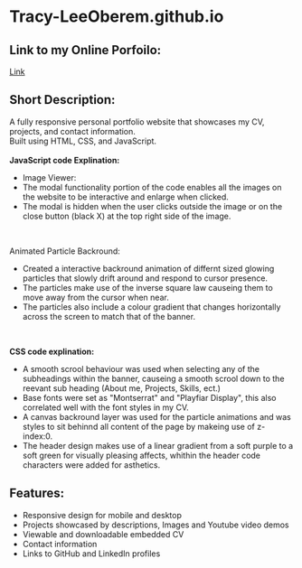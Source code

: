 # Tracy-LeeOberem.github.io

## Link to my Online Porfoilo:
[Link](https://Tracy-LeeOberem.github.io)

## Short Description:
A fully responsive personal portfolio website that showcases my CV, projects, and contact information. <br>
Built using HTML, CSS, and JavaScript.
<br>
<br>
**JavaScript code Explination:** <br>
- Image Viewer: <br>
- The modal functionality portion of the code enables all the images on the website to be interactive and enlarge when clicked. <br>
- The modal is hidden when the user clicks outside the image or on the close button (black X) at the top right side of the image. <br>
<br> 

Animated Particle Backround: <br>
- Created a interactive backround animation of differnt sized glowing particles that slowly drift around and respond to cursor presence. <br>
- The particles make use of the inverse square law causeing them to move away from the cursor when near. <br>
- The particles also include a colour gradient that changes horizontally across the screen to match that of the banner. <br>
<br>

**CSS code explination:** <br>
- A smooth scrool behaviour was used when selecting any of the subheadings within the banner, causeing a smooth scrool down to the reevant sub heading (About me, Projects, Skills, ect.) <br>
- Base fonts were set as "Montserrat" and "Playfiar Display", this also correlated well with the font styles in my CV. <br>
- A canvas backround layer was used for the particle animations and was styles to sit behinnd all content of the page by makeing use of z-index:0. <br>
- The header design makes use of a linear gradient from a soft purple to a soft green for visually pleasing affects, whithin the header code characters were added for asthetics. <br>





## Features:
- Responsive design for mobile and desktop
- Projects showcased by descriptions, Images and Youtube video demos
- Viewable and downloadable embedded CV
- Contact information
- Links to GitHub and LinkedIn profiles
